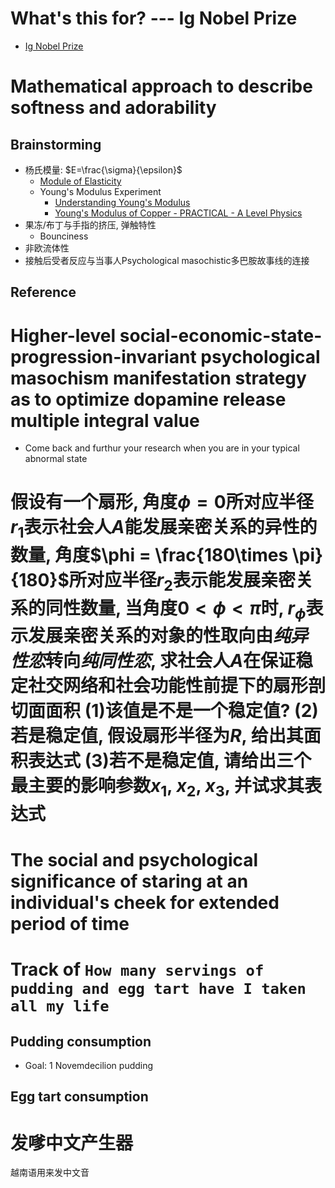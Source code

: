 # What's this for? --- Ig Nobel Prize
- [Ig Nobel Prize](https://www.improbable.com/2021-ceremony/winners/)



# Mathematical approach to describe softness and adorability
## Brainstorming
- 杨氏模量: $E=\frac{\sigma}{\epsilon}$
  - [Module of Elasticity](https://www.bestech.com.au/wp-content/uploads/Modulus-of-Elasticity.pdf)
  - Young's Modulus Experiment
    - [Understanding Young's Modulus](https://www.youtube.com/watch?v=DLE-ieOVFjI)
    - [Young's Modulus of Copper - PRACTICAL - A Level Physics](https://www.youtube.com/watch?v=VSLpfTTc0Sw)
- 果冻/布丁与手指的挤压, 弹触特性
  - Bounciness
- 非欧流体性
- 接触后受者反应与当事人Psychological masochistic多巴胺故事线的连接

## Reference

# Higher-level social-economic-state-progression-invariant psychological masochism manifestation strategy as to optimize dopamine release multiple integral value
- Come back and furthur your research when you are in your typical abnormal state

# 假设有一个扇形, 角度$\phi =0$所对应半径$r_1$表示社会人$A$能发展亲密关系的异性的数量, 角度$\phi = \frac{180\times \pi}{180}$所对应半径$r_2$表示能发展亲密关系的同性数量, 当角度$0 \lt \phi \lt \pi$时, $r_{\phi}$表示发展亲密关系的对象的性取向由*纯异性恋*转向*纯同性恋*, 求社会人$A$在保证稳定社交网络和社会功能性前提下的扇形剖切面面积 (1)该值是不是一个稳定值? (2)若是稳定值, 假设扇形半径为$R$, 给出其面积表达式 (3)若不是稳定值, 请给出三个最主要的影响参数$x_1$, $x_2$, $x_3$, 并试求其表达式

# The social and psychological significance of staring at an individual's cheek for extended period of time


# Track of `How many servings of pudding and egg tart have I taken all my life`
## Pudding consumption
- Goal: 1 Novemdecilion pudding
## Egg tart consumption

# 发嗲中文产生器
越南语用来发中文音